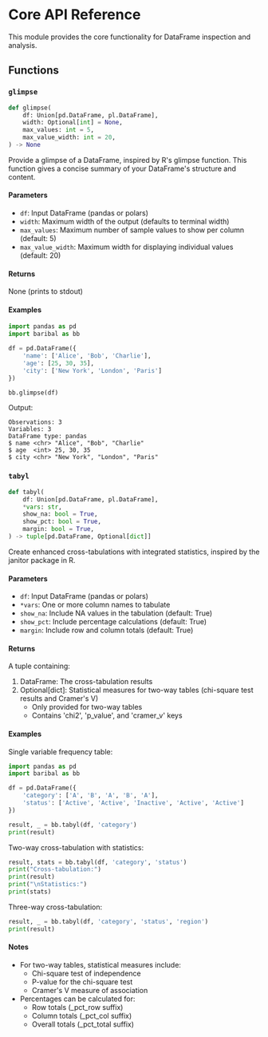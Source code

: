 # Core API Reference

This module provides the core functionality for DataFrame inspection and analysis.

## Functions

### `glimpse`

```python
def glimpse(
    df: Union[pd.DataFrame, pl.DataFrame],
    width: Optional[int] = None,
    max_values: int = 5,
    max_value_width: int = 20,
) -> None
```

Provide a glimpse of a DataFrame, inspired by R's glimpse function. This function gives a concise summary of your DataFrame's structure and content.

#### Parameters

- `df`: Input DataFrame (pandas or polars)
- `width`: Maximum width of the output (defaults to terminal width)
- `max_values`: Maximum number of sample values to show per column (default: 5)
- `max_value_width`: Maximum width for displaying individual values (default: 20)

#### Returns

None (prints to stdout)

#### Examples

```python
import pandas as pd
import baribal as bb

df = pd.DataFrame({
    'name': ['Alice', 'Bob', 'Charlie'],
    'age': [25, 30, 35],
    'city': ['New York', 'London', 'Paris']
})

bb.glimpse(df)
```

Output:
```
Observations: 3
Variables: 3
DataFrame type: pandas
$ name <chr> "Alice", "Bob", "Charlie"
$ age  <int> 25, 30, 35
$ city <chr> "New York", "London", "Paris"
```

### `tabyl`

```python
def tabyl(
    df: Union[pd.DataFrame, pl.DataFrame],
    *vars: str,
    show_na: bool = True,
    show_pct: bool = True,
    margin: bool = True,
) -> tuple[pd.DataFrame, Optional[dict]]
```

Create enhanced cross-tabulations with integrated statistics, inspired by the janitor package in R.

#### Parameters

- `df`: Input DataFrame (pandas or polars)
- `*vars`: One or more column names to tabulate
- `show_na`: Include NA values in the tabulation (default: True)
- `show_pct`: Include percentage calculations (default: True)
- `margin`: Include row and column totals (default: True)

#### Returns

A tuple containing:
1. DataFrame: The cross-tabulation results
2. Optional[dict]: Statistical measures for two-way tables (chi-square test results and Cramer's V)
   - Only provided for two-way tables
   - Contains 'chi2', 'p_value', and 'cramer_v' keys

#### Examples

Single variable frequency table:
```python
import pandas as pd
import baribal as bb

df = pd.DataFrame({
    'category': ['A', 'B', 'A', 'B', 'A'],
    'status': ['Active', 'Active', 'Inactive', 'Active', 'Active']
})

result, _ = bb.tabyl(df, 'category')
print(result)
```

Two-way cross-tabulation with statistics:
```python
result, stats = bb.tabyl(df, 'category', 'status')
print("Cross-tabulation:")
print(result)
print("\nStatistics:")
print(stats)
```

Three-way cross-tabulation:
```python
result, _ = bb.tabyl(df, 'category', 'status', 'region')
print(result)
```

#### Notes

- For two-way tables, statistical measures include:
  - Chi-square test of independence
  - P-value for the chi-square test
  - Cramer's V measure of association
- Percentages can be calculated for:
  - Row totals (_pct_row suffix)
  - Column totals (_pct_col suffix)
  - Overall totals (_pct_total suffix)